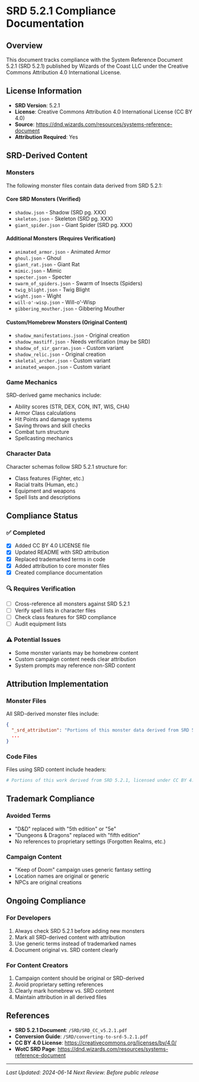# SRD 5.2.1 Compliance Documentation

## Overview

This document tracks compliance with the System Reference Document 5.2.1 (SRD 5.2.1) published by Wizards of the Coast LLC under the Creative Commons Attribution 4.0 International License.

## License Information

- **SRD Version**: 5.2.1
- **License**: Creative Commons Attribution 4.0 International License (CC BY 4.0)
- **Source**: https://dnd.wizards.com/resources/systems-reference-document
- **Attribution Required**: Yes

## SRD-Derived Content

### Monsters

The following monster files contain data derived from SRD 5.2.1:

#### Core SRD Monsters (Verified)
- `shadow.json` - Shadow (SRD pg. XXX)
- `skeleton.json` - Skeleton (SRD pg. XXX)
- `giant_spider.json` - Giant Spider (SRD pg. XXX)

#### Additional Monsters (Requires Verification)
- `animated_armor.json` - Animated Armor
- `ghoul.json` - Ghoul
- `giant_rat.json` - Giant Rat
- `mimic.json` - Mimic
- `specter.json` - Specter
- `swarm_of_spiders.json` - Swarm of Insects (Spiders)
- `twig_blight.json` - Twig Blight
- `wight.json` - Wight
- `will-o'-wisp.json` - Will-o'-Wisp
- `gibbering_mouther.json` - Gibbering Mouther

#### Custom/Homebrew Monsters (Original Content)
- `shadow_manifestations.json` - Original creation
- `shadow_mastiff.json` - Needs verification (may be SRD)
- `shadow_of_sir_garran.json` - Custom variant
- `shadow_relic.json` - Original creation
- `skeletal_archer.json` - Custom variant
- `animated_weapon.json` - Custom variant

### Game Mechanics

SRD-derived game mechanics include:
- Ability scores (STR, DEX, CON, INT, WIS, CHA)
- Armor Class calculations
- Hit Points and damage systems
- Saving throws and skill checks
- Combat turn structure
- Spellcasting mechanics

### Character Data

Character schemas follow SRD 5.2.1 structure for:
- Class features (Fighter, etc.)
- Racial traits (Human, etc.)
- Equipment and weapons
- Spell lists and descriptions

## Compliance Status

### ✅ Completed
- [x] Added CC BY 4.0 LICENSE file
- [x] Updated README with SRD attribution
- [x] Replaced trademarked terms in code
- [x] Added attribution to core monster files
- [x] Created compliance documentation

### 🔍 Requires Verification
- [ ] Cross-reference all monsters against SRD 5.2.1
- [ ] Verify spell lists in character files
- [ ] Check class features for SRD compliance
- [ ] Audit equipment lists

### ⚠️ Potential Issues
- Some monster variants may be homebrew content
- Custom campaign content needs clear attribution
- System prompts may reference non-SRD content

## Attribution Implementation

### Monster Files
All SRD-derived monster files include:
```json
{
  "_srd_attribution": "Portions of this monster data derived from SRD 5.2.1, licensed under CC BY 4.0",
  ...
}
```

### Code Files
Files using SRD content include headers:
```python
# Portions of this work derived from SRD 5.2.1, licensed under CC BY 4.0
```

## Trademark Compliance

### Avoided Terms
- "D&D" replaced with "5th edition" or "5e"
- "Dungeons & Dragons" replaced with "fifth edition"
- No references to proprietary settings (Forgotten Realms, etc.)

### Campaign Content
- "Keep of Doom" campaign uses generic fantasy setting
- Location names are original or generic
- NPCs are original creations

## Ongoing Compliance

### For Developers
1. Always check SRD 5.2.1 before adding new monsters
2. Mark all SRD-derived content with attribution
3. Use generic terms instead of trademarked names
4. Document original vs. SRD content clearly

### For Content Creators
1. Campaign content should be original or SRD-derived
2. Avoid proprietary setting references
3. Clearly mark homebrew vs. SRD content
4. Maintain attribution in all derived files

## References

- **SRD 5.2.1 Document**: `/SRD/SRD_CC_v5.2.1.pdf`
- **Conversion Guide**: `/SRD/converting-to-srd-5.2.1.pdf`
- **CC BY 4.0 License**: https://creativecommons.org/licenses/by/4.0/
- **WotC SRD Page**: https://dnd.wizards.com/resources/systems-reference-document

---

*Last Updated: 2024-06-14*
*Next Review: Before public release*